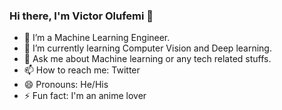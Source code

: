 ### Hi there, I'm Victor Olufemi 👋


- 🔭 I’m a Machine Learning Engineer.
- 🌱 I’m currently learning Computer Vision and Deep learning.
- 💬 Ask me about Machine learning or any tech related stuffs.
- 📫 How to reach me: Twitter
- 😄 Pronouns: He/His
- ⚡ Fun fact: I'm an anime lover
